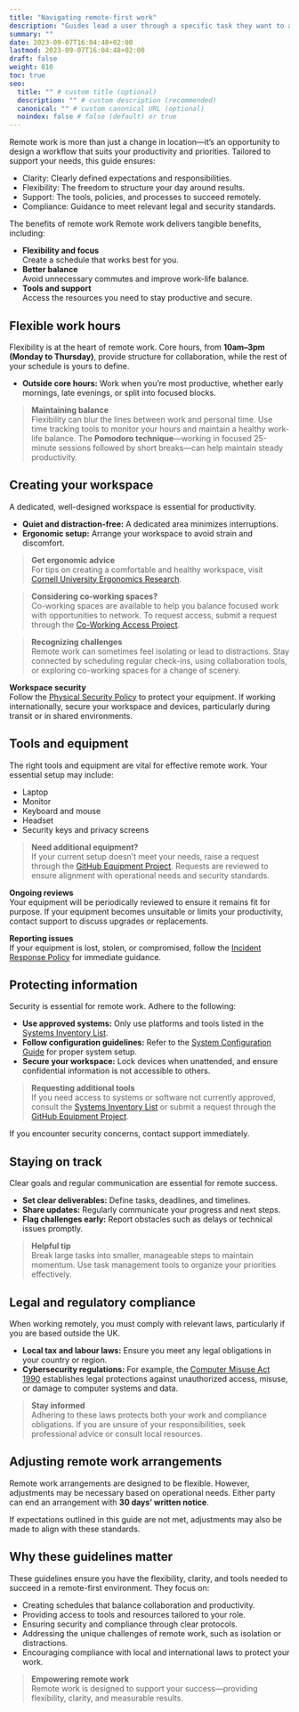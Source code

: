 ```yaml
---
title: "Navigating remote-first work"
description: "Guides lead a user through a specific task they want to accomplish, often with a sequence of steps."
summary: ""
date: 2023-09-07T16:04:48+02:00
lastmod: 2023-09-07T16:04:48+02:00
draft: false
weight: 810
toc: true
seo:
  title: "" # custom title (optional)
  description: "" # custom description (recommended)
  canonical: "" # custom canonical URL (optional)
  noindex: false # false (default) or true
---
```


Remote work is more than just a change in location—it’s an opportunity to design a workflow that suits your productivity and priorities. Tailored to support your needs, this guide ensures:

- Clarity: Clearly defined expectations and responsibilities.
- Flexibility: The freedom to structure your day around results.
- Support: The tools, policies, and processes to succeed remotely.
- Compliance: Guidance to meet relevant legal and security standards.

The benefits of remote work
Remote work delivers tangible benefits, including:

- **Flexibility and focus**  
  Create a schedule that works best for you.  
- **Better balance**  
  Avoid unnecessary commutes and improve work-life balance.  
- **Tools and support**  
  Access the resources you need to stay productive and secure.

## Flexible work hours

Flexibility is at the heart of remote work. Core hours, from **10am–3pm (Monday to Thursday)**, provide structure for collaboration, while the rest of your schedule is yours to define.

- **Outside core hours:** Work when you’re most productive, whether early mornings, late evenings, or split into focused blocks.  

> **Maintaining balance**  
> Flexibility can blur the lines between work and personal time. Use time tracking tools to monitor your hours and maintain a healthy work-life balance. The **Pomodoro technique**—working in focused 25-minute sessions followed by short breaks—can help maintain steady productivity.

## Creating your workspace

A dedicated, well-designed workspace is essential for productivity.  

- **Quiet and distraction-free:** A dedicated area minimizes interruptions.  
- **Ergonomic setup:** Arrange your workspace to avoid strain and discomfort.  

> **Get ergonomic advice**  
> For tips on creating a comfortable and healthy workspace, visit [Cornell University Ergonomics Research](http://ergo.human.cornell.edu/ergoguide.html).

> **Considering co-working spaces?**  
> Co-working spaces are available to help you balance focused work with opportunities to network. To request access, submit a request through the [Co-Working Access Project](#).

> **Recognizing challenges**  
> Remote work can sometimes feel isolating or lead to distractions. Stay connected by scheduling regular check-ins, using collaboration tools, or exploring co-working spaces for a change of scenery.

**Workspace security**  
Follow the [Physical Security Policy](#) to protect your equipment. If working internationally, secure your workspace and devices, particularly during transit or in shared environments.

## Tools and equipment

The right tools and equipment are vital for effective remote work. Your essential setup may include:  

- Laptop  
- Monitor  
- Keyboard and mouse  
- Headset  
- Security keys and privacy screens  

> **Need additional equipment?**  
> If your current setup doesn’t meet your needs, raise a request through the [GitHub Equipment Project](#). Requests are reviewed to ensure alignment with operational needs and security standards.

**Ongoing reviews**  
Your equipment will be periodically reviewed to ensure it remains fit for purpose. If your equipment becomes unsuitable or limits your productivity, contact support to discuss upgrades or replacements.

**Reporting issues**  
If your equipment is lost, stolen, or compromised, follow the [Incident Response Policy](#) for immediate guidance.

## Protecting information

Security is essential for remote work. Adhere to the following:

- **Use approved systems:** Only use platforms and tools listed in the [Systems Inventory List](#).  
- **Follow configuration guidelines:** Refer to the [System Configuration Guide](#) for proper system setup.  
- **Secure your workspace:** Lock devices when unattended, and ensure confidential information is not accessible to others.

> **Requesting additional tools**  
> If you need access to systems or software not currently approved, consult the [Systems Inventory List](#) or submit a request through the [GitHub Equipment Project](#).

If you encounter security concerns, contact support immediately.

## Staying on track

Clear goals and regular communication are essential for remote success.

- **Set clear deliverables:** Define tasks, deadlines, and timelines.  
- **Share updates:** Regularly communicate your progress and next steps.  
- **Flag challenges early:** Report obstacles such as delays or technical issues promptly.

> **Helpful tip**  
> Break large tasks into smaller, manageable steps to maintain momentum. Use task management tools to organize your priorities effectively.

## Legal and regulatory compliance

When working remotely, you must comply with relevant laws, particularly if you are based outside the UK.  

- **Local tax and labour laws:** Ensure you meet any legal obligations in your country or region.  
- **Cybersecurity regulations:** For example, the [Computer Misuse Act 1990](https://www.legislation.gov.uk/ukpga/1990/18/contents) establishes legal protections against unauthorized access, misuse, or damage to computer systems and data.

> **Stay informed**  
> Adhering to these laws protects both your work and compliance obligations. If you are unsure of your responsibilities, seek professional advice or consult local resources.

## Adjusting remote work arrangements

Remote work arrangements are designed to be flexible. However, adjustments may be necessary based on operational needs. Either party can end an arrangement with **30 days’ written notice**.

If expectations outlined in this guide are not met, adjustments may also be made to align with these standards.

## Why these guidelines matter

These guidelines ensure you have the flexibility, clarity, and tools needed to succeed in a remote-first environment. They focus on:

- Creating schedules that balance collaboration and productivity.  
- Providing access to tools and resources tailored to your role.  
- Ensuring security and compliance through clear protocols.  
- Addressing the unique challenges of remote work, such as isolation or distractions.  
- Encouraging compliance with local and international laws to protect your work.

> **Empowering remote work**  
> Remote work is designed to support your success—providing flexibility, clarity, and measurable results.

